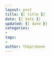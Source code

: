 ```yaml
---
layout: post
title: {{ title }}
date: {{ date }}
updated: {{ date }}
categories:
-
tags:
-
author: theprimone
---
```




<!-- more -->



